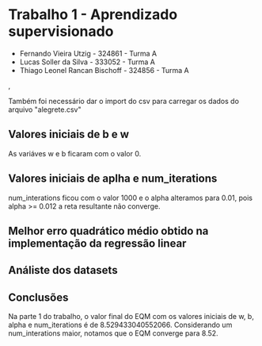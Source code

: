 # Trabalho 1 - Aprendizado supervisionado

* Fernando Vieira Utzig - 324861 - Turma A
* Lucas Soller da Silva - 333052 - Turma A
* Thiago Leonel Rancan Bischoff - 324856 - Turma A

, 

Também foi necessário dar o import do csv para carregar os dados do arquivo "alegrete.csv"


## Valores iniciais de **b** e **w**
As variáves w e b ficaram com o valor 0.
## Valores iniciais de **aplha** e **num_iterations**
num_interations ficou com o valor 1000 e o alpha alteramos para 0.01, pois alpha >= 0.012 a reta resultante não converge.

## Melhor erro quadrático médio obtido na implementação da regressão linear
## Análiste dos datasets
## Conclusões
Na parte 1 do trabalho, o valor final do EQM com os valores iniciais de w, b, alpha e num_iterations é de 8.529433040552066. Considerando um num_interations maior, notamos que o EQM converge para 8.52.